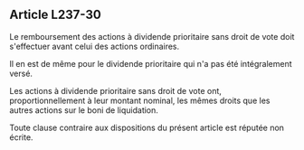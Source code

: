 Article L237-30
----
Le remboursement des actions à dividende prioritaire sans droit de vote doit
s'effectuer avant celui des actions ordinaires.

Il en est de même pour le dividende prioritaire qui n'a pas été intégralement
versé.

Les actions à dividende prioritaire sans droit de vote ont, proportionnellement
à leur montant nominal, les mêmes droits que les autres actions sur le boni de
liquidation.

Toute clause contraire aux dispositions du présent article est réputée non
écrite.
